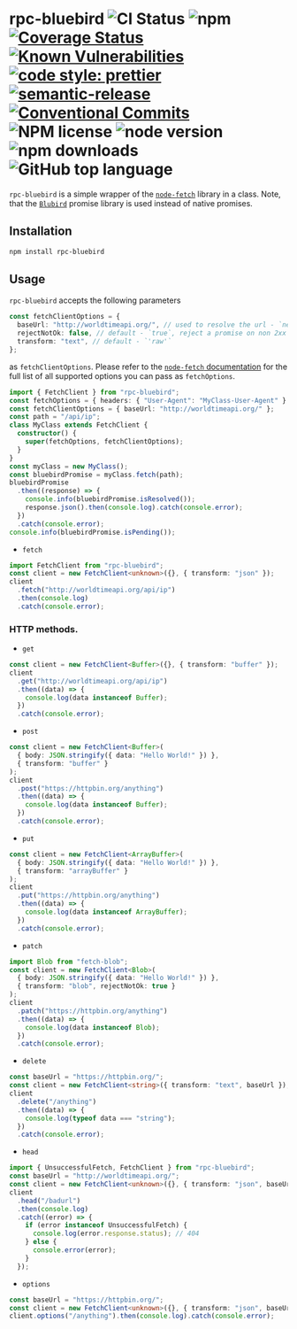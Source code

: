 # rpc-bluebird ![CI Status](https://github.com/vansergen/rpc-bluebird/workflows/CI/badge.svg) ![npm](https://img.shields.io/npm/v/rpc-bluebird) [![Coverage Status](https://coveralls.io/repos/github/vansergen/rpc-bluebird/badge.svg?branch=master)](https://coveralls.io/github/vansergen/rpc-bluebird?branch=master) [![Known Vulnerabilities](https://snyk.io/test/github/vansergen/rpc-bluebird/badge.svg)](https://snyk.io/test/github/vansergen/rpc-bluebird) [![code style: prettier](https://img.shields.io/badge/code_style-prettier-ff69b4.svg)](https://github.com/prettier/prettier) [![semantic-release](https://img.shields.io/badge/%20%20%F0%9F%93%A6%F0%9F%9A%80-semantic--release-e10079.svg)](https://github.com/semantic-release/semantic-release) [![Conventional Commits](https://img.shields.io/badge/Conventional%20Commits-1.0.0-yellow.svg)](https://conventionalcommits.org) ![NPM license](https://img.shields.io/npm/l/rpc-bluebird) ![node version](https://img.shields.io/node/v/exante) ![npm downloads](https://img.shields.io/npm/dt/rpc-bluebird) ![GitHub top language](https://img.shields.io/github/languages/top/vansergen/rpc-bluebird)

`rpc-bluebird` is a simple wrapper of the [`node-fetch`](https://github.com/node-fetch/node-fetch) library in a class. Note, that the [`Blubird`](https://github.com/petkaantonov/bluebird/) promise library is used instead of native promises.

## Installation

```bash
npm install rpc-bluebird
```

## Usage

`rpc-bluebird` accepts the following parameters

```typescript
const fetchClientOptions = {
  baseUrl: "http://worldtimeapi.org/", // used to resolve the url - `new URL(path, baseUrl)`
  rejectNotOk: false, // default - `true`, reject a promise on non 2xx responses
  transform: "text", // default - `'raw'`
};
```

as `fetchClientOptions`. Please refer to the [`node-fetch` documentation](https://github.com/node-fetch/node-fetch#options) for the full list of all supported options you can pass as `fetchOptions`.

```typescript
import { FetchClient } from "rpc-bluebird";
const fetchOptions = { headers: { "User-Agent": "MyClass-User-Agent" } };
const fetchClientOptions = { baseUrl: "http://worldtimeapi.org/" };
const path = "/api/ip";
class MyClass extends FetchClient {
  constructor() {
    super(fetchOptions, fetchClientOptions);
  }
}
const myClass = new MyClass();
const bluebirdPromise = myClass.fetch(path);
bluebirdPromise
  .then((response) => {
    console.info(bluebirdPromise.isResolved());
    response.json().then(console.log).catch(console.error);
  })
  .catch(console.error);
console.info(bluebirdPromise.isPending());
```

- `fetch`

```typescript
import FetchClient from "rpc-bluebird";
const client = new FetchClient<unknown>({}, { transform: "json" });
client
  .fetch("http://worldtimeapi.org/api/ip")
  .then(console.log)
  .catch(console.error);
```

### HTTP methods.

- `get`

```typescript
const client = new FetchClient<Buffer>({}, { transform: "buffer" });
client
  .get("http://worldtimeapi.org/api/ip")
  .then((data) => {
    console.log(data instanceof Buffer);
  })
  .catch(console.error);
```

- `post`

```typescript
const client = new FetchClient<Buffer>(
  { body: JSON.stringify({ data: "Hello World!" }) },
  { transform: "buffer" }
);
client
  .post("https://httpbin.org/anything")
  .then((data) => {
    console.log(data instanceof Buffer);
  })
  .catch(console.error);
```

- `put`

```typescript
const client = new FetchClient<ArrayBuffer>(
  { body: JSON.stringify({ data: "Hello World!" }) },
  { transform: "arrayBuffer" }
);
client
  .put("https://httpbin.org/anything")
  .then((data) => {
    console.log(data instanceof ArrayBuffer);
  })
  .catch(console.error);
```

- `patch`

```typescript
import Blob from "fetch-blob";
const client = new FetchClient<Blob>(
  { body: JSON.stringify({ data: "Hello World!" }) },
  { transform: "blob", rejectNotOk: true }
);
client
  .patch("https://httpbin.org/anything")
  .then((data) => {
    console.log(data instanceof Blob);
  })
  .catch(console.error);
```

- `delete`

```typescript
const baseUrl = "https://httpbin.org/";
const client = new FetchClient<string>({ transform: "text", baseUrl });
client
  .delete("/anything")
  .then((data) => {
    console.log(typeof data === "string");
  })
  .catch(console.error);
```

- `head`

```typescript
import { UnsuccessfulFetch, FetchClient } from "rpc-bluebird";
const baseUrl = "http://worldtimeapi.org/";
const client = new FetchClient<unknown>({}, { transform: "json", baseUrl });
client
  .head("/badurl")
  .then(console.log)
  .catch((error) => {
    if (error instanceof UnsuccessfulFetch) {
      console.log(error.response.status); // 404
    } else {
      console.error(error);
    }
  });
```

- `options`

```typescript
const baseUrl = "https://httpbin.org/";
const client = new FetchClient<unknown>({}, { transform: "json", baseUrl });
client.options("/anything").then(console.log).catch(console.error);
```
